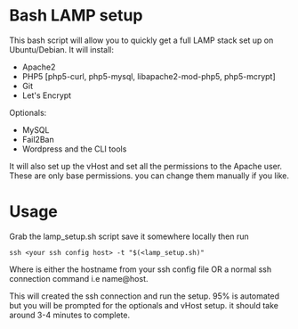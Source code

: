 # Bash LAMP setup
This bash script will allow you to quickly get a full LAMP stack set up on Ubuntu/Debian.
It will install:
* Apache2
* PHP5 [php5-curl, php5-mysql, libapache2-mod-php5, php5-mcrypt]
* Git
* Let's Encrypt

Optionals:
* MySQL
* Fail2Ban
* Wordpress and the CLI tools

It will also set up the vHost and set all the permissions to the Apache user. These are only base permissions. you can change them manually if you like.
# Usage
Grab the lamp_setup.sh script save it somewhere locally then run

`ssh <your ssh config host> -t "$(<lamp_setup.sh)"`

Where <your ssh config host> is either the hostname from your ssh config file OR a normal ssh connection command i.e name@host.

This will created the ssh connection and run the setup. 95% is automated but you will be prompted for the optionals and vHost setup. it should take around 3-4 minutes to complete.
